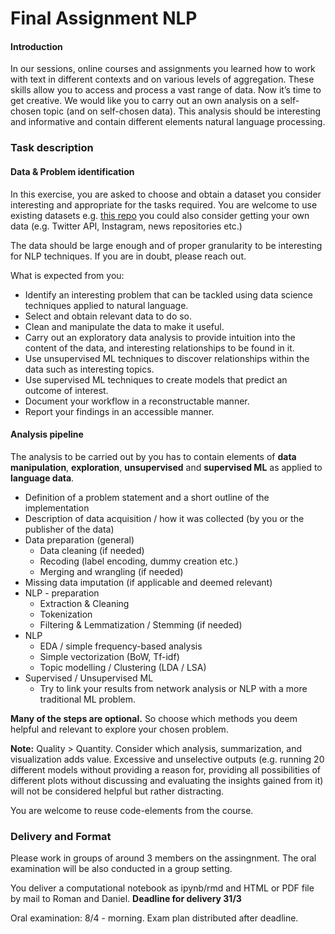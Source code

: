 # Final Assignment NLP
#### Introduction
In our sessions, online courses and assignments you learned how to work with text in different contexts and on various levels of aggregation. These skills allow you to access and process a vast range of data. 
Now it’s time to get creative. We would like you to carry out an own analysis on a self-chosen topic (and on self-chosen data). This analysis should be interesting and informative and contain different elements natural language processing.


### Task description

#### Data & Problem identification

In this exercise, you are asked to choose and obtain a dataset you consider interesting and appropriate for the tasks required. 
You are welcome to use existing datasets e.g. [this repo](https://github.com/niderhoff/nlp-datasets) you could also consider getting your own data (e.g. Twitter API, Instagram, news repositories etc.)

The data should be large enough and of proper granularity to be interesting for NLP techniques. If you are in doubt, please reach out.

What is expected from you:

* Identify an interesting problem that can be tackled using data science techniques applied to natural language.
* Select and obtain relevant data to do so.
* Clean and manipulate the data to make it useful.
* Carry out an exploratory data analysis to provide intuition into the content of the data, and interesting relationships to be found in it.
* Use unsupervised ML techniques to discover relationships within the data such as interesting topics.
* Use supervised ML techniques to create models that predict an outcome of interest.
* Document your workflow in a reconstructable manner.
* Report your findings in an accessible manner.

#### Analysis pipeline 

The analysis to be carried out by you has to contain elements of **data manipulation**, **exploration**, **unsupervised** and **supervised ML** as applied to **language data**.


* Definition of a problem statement and a short outline of the implementation 
* Description of data acquisition / how it was collected (by you or the publisher of the data) 
* Data preparation (general)
    * Data cleaning (if needed)
    * Recoding (label encoding, dummy creation etc.)
    * Merging and wrangling (if needed)
* Missing data imputation (if applicable and deemed relevant) 
* NLP - preparation
    * Extraction & Cleaning 
    * Tokenization
    * Filtering & Lemmatization / Stemming (if needed)
* NLP
    * EDA / simple frequency-based analysis
    * Simple vectorization (BoW, Tf-idf)
    * Topic modelling / Clustering (LDA / LSA)
* Supervised / Unsupervised ML
    * Try to link your results from network analysis or NLP with a more traditional ML problem.

**Many of the steps are optional.** So choose which methods you deem helpful and relevant to explore your chosen problem.

**Note:** Quality > Quantity. Consider which analysis, summarization, and visualization adds value. Excessive and unselective outputs (e.g. running 20 different models without providing a reason for, providing all possibilities of different plots without discussing and evaluating the insights gained from it) will not be considered helpful but rather distracting.

You are welcome to reuse code-elements from the course.

### Delivery and Format

Please work in groups of around 3 members on the assingnment. The oral examination will be also conducted in a group setting.

You deliver a computational notebook as ipynb/rmd and HTML or PDF file by mail to Roman and Daniel. 
**Deadline for delivery 31/3**

Oral examination: 8/4 - morning. Exam plan distributed after deadline.